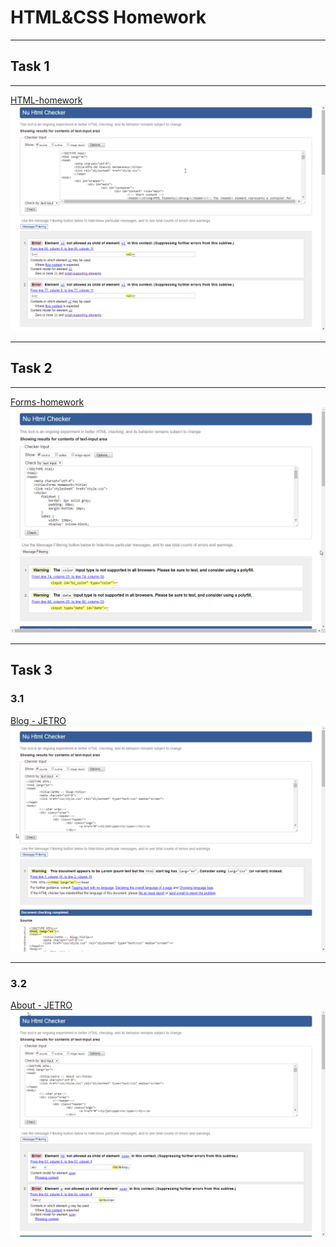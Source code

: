 <h1>HTML&CSS Homework</h1>
<hr>
<h2>Task 1</h2>
<hr>
<p>
	<a href="https://ehot-gh.github.io/htmlcss-homework/HTML-homework/index.html">HTML-homework</a>
	<img src="htmlcss-homework/HTML-homework/Valid html-hw.png">
</p>
<hr>
<h2>Task 2</h2>
<hr>
<p>
	<a href="https://ehot-gh.github.io/htmlcss-homework/Forms-homework/index.html">Forms-homework</a>
	<img src="htmlcss-homework/Forms-homework/Valid forms-hw.png">
</p>
<hr>
<h2>Task 3</h2>
<p>
	<h3>3.1</h3>
	<p><a href="https://ehot-gh.github.io/htmlcss-homework/CSS-homework/blog.html">Blog - JETRO</a>
	<img src="htmlcss-homework/CSS-homework/Valid css-hw.png"></p>
	<hr>
	<h3>3.2</h3>
	<p>
		<a href="https://ehot-gh.github.io/htmlcss-homework/CSS-homework/about.html">About - JETRO</a>
		<img src="htmlcss-homework/CSS-homework/Valid css-hw2.png">
	</p>